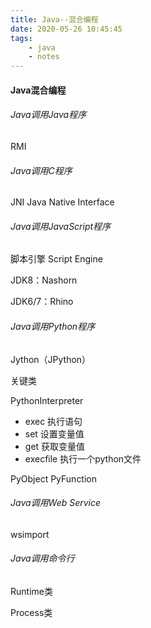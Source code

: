 ```yaml
---
title: Java--混合编程
date: 2020-05-26 10:45:45
tags:
	- java
	- notes
---
```


#### Java混合编程

###### Java调用Java程序

RMI

###### Java调用C程序

JNI Java Native Interface

###### Java调用JavaScript程序

脚本引擎 Script Engine

JDK8：Nashorn

JDK6/7：Rhino

###### Java调用Python程序

Jython（JPython）

关键类

PythonInterpreter

- exec 执行语句
- set 设置变量值
- get 获取变量值
- execfile 执行一个python文件

PyObject
PyFunction

###### Java调用Web Service

wsimport

###### Java调用命令行

Runtime类

Process类